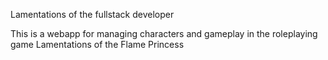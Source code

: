 Lamentations of the fullstack developer

This is a webapp for managing characters and gameplay in the roleplaying game Lamentations of the Flame Princess